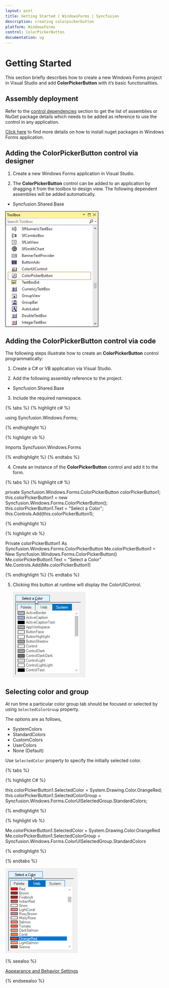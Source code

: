 ```yaml
---
layout: post
title: Getting Started | WindowsForms | Syncfusion
description: creating colorpickerbutton
platform: WindowsForms
control: ColorPickerButton
documentation: ug
---
```

# Getting Started

This section briefly describes how to create a new Windows Forms project in Visual Studio and add **ColorPickerButton** with it’s basic functionalities.

## Assembly deployment

Refer to the [control dependencies](https://help.syncfusion.com/windowsforms/control-dependencies#colorpickerbutton) section to get the list of assemblies or NuGet package details which needs to be added as reference to use the control in any application.

[Click here](https://help.syncfusion.com/windowsforms/nuget-packages) to find more details on how to install nuget packages in Windows Forms application.


## Adding the ColorPickerButton control via designer

1) Create a new Windows Forms application in Visual Studio.

2) The **ColorPickerButton** control can be added to an application by dragging it from the toolbox to design view. The following dependent assemblies will be added automatically.

* Syncfusion.Shared.Base

![Drag and drop ColorPickerButton from toolbox](ColorPickerButton_images/Overview_img247.jpeg) 

## Adding the ColorPickerButton control via code

The following steps illustrate how to create an **ColorPickerButton** control programmatically:

1) Create a C# or VB application via Visual Studio.

2) Add the following assembly reference to the project.

* Syncfusion.Shared.Base

3) Include the required namespace.

{% tabs %}
{% highlight c# %}

using Syncfusion.Windows.Forms;

{% endhighlight %}

{% highlight vb %}

Imports Syncfusion.Windows.Forms

{% endhighlight %}
{% endtabs %}

4) Create an instance of the **ColorPickerButton** control and add it to the form.

{% tabs %}
{% highlight c# %}

private Syncfusion.Windows.Forms.ColorPickerButton colorPickerButton1;
this.colorPickerButton1 = new Syncfusion.Windows.Forms.ColorPickerButton();
this.colorPickerButton1.Text = "Select a Color";
this.Controls.Add(this.colorPickerButton1);

{% endhighlight %}

{% highlight vb %}

Private colorPickerButton1 As Syncfusion.Windows.Forms.ColorPickerButton
Me.colorPickerButton1 = New Syncfusion.Windows.Forms.ColorPickerButton()
Me.colorPickerButton1.Text = "Select a Color"
Me.Controls.Add(Me.colorPickerButton1)

{% endhighlight %}
{% endtabs %}

5) Clicking this button at runtime will display the ColorUIControl.

   ![Windows Forms ColorPickerButton showing with ColorUI](ColorPickerButton_images/Overview_img248.jpeg) 

## Selecting color and group

At run time a particular color group tab should be focused or selected by using `SelectedColorGroup` property.

The options are as follows,

* SystemColors
* StandardColors
* CustomColors
* UserColors
* None (Default)

Use `SelectedColor` property to specify the initially selected color.

{% tabs %}

{% highlight C# %}

this.colorPickerButton1.SelectedColor = System.Drawing.Color.OrangeRed;
this.colorPickerButton1.SelectedColorGroup = Syncfusion.Windows.Forms.ColorUISelectedGroup.StandardColors;

{% endhighlight %}

{% highlight vb %}

Me.colorPickerButton1.SelectedColor = System.Drawing.Color.OrangeRed
Me.colorPickerButton1.SelectedColorGroup = Syncfusion.Windows.Forms.ColorUISelectedGroup.StandardColors

{% endhighlight %}

{% endtabs %}

![Windows Forms ColorPickerButton showing selected colors and groups](ColorPickerButton_images/ColorPickerButton_selectedcolors.png)

{% seealso %}
 
[Appearance and Behavior Settings](/windowsforms/colorpickerbutton/customization-settings)

{% endseealso %}
 
 